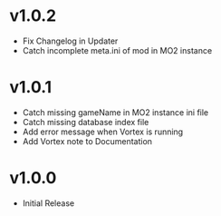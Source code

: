 # v1.0.2

- Fix Changelog in Updater
- Catch incomplete meta.ini of mod in MO2 instance

# v1.0.1

- Catch missing gameName in MO2 instance ini file
- Catch missing database index file
- Add error message when Vortex is running
- Add Vortex note to Documentation

# v1.0.0

- Initial Release
